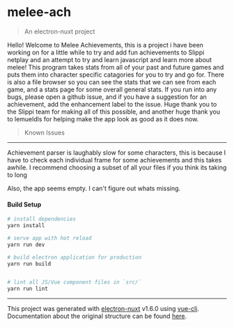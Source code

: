 # melee-ach

> An electron-nuxt project

Hello! Welcome to Melee Achievements, this is a project i have been working on for a little while to try and add fun achievements to Slippi netplay and an attempt to try and learn javascript and learn more about melee! This program takes stats from all of your past and future games and puts them into character specific catagories for you to try and go for. There is also a file browser so you can see the stats that we can see from each game, and a stats page for some overall general stats. If you run into any bugs, please open a github issue, and if you have a suggestion for an achievement, add the enhancement label to the issue. Huge thank you to the Slippi team for making all of this possible, and another huge thank you to lemueldls for helping make the app look as good as it does now.

> Known Issues

---

Achievement parser is laughably slow for some characters, this is because I have to check each individual frame for some achievements and this takes awhile. I recommend choosing a subset of all your files if you think its taking to long

Also, the app seems empty. I can't figure out whats missing.

#### Build Setup

```bash
# install dependencies
yarn install

# serve app with hot reload
yarn run dev

# build electron application for production
yarn run build


# lint all JS/Vue component files in `src/`
yarn run lint

```

---

This project was generated with [electron-nuxt](https://github.com/michalzaq12/electron-nuxt) v1.6.0 using [vue-cli](https://github.com/vuejs/vue-cli). Documentation about the original structure can be found [here](https://github.com/michalzaq12/electron-nuxt/blob/master/README.md).
